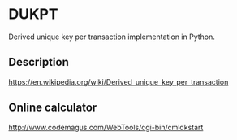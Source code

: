 # DUKPT
Derived unique key per transaction implementation in Python.

## Description
https://en.wikipedia.org/wiki/Derived_unique_key_per_transaction

## Online calculator
http://www.codemagus.com/WebTools/cgi-bin/cmldkstart
